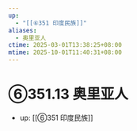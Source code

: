 ```yaml
---
up:
  - "[[⑥351 印度民族]]"
aliases:
  - 奥里亚人
ctime: 2025-03-01T13:38:25+08:00
mtime: 2025-10-01T11:40:31+08:00
---
```


# ⑥351.13 奥里亚人

- up: [[⑥351 印度民族]]
